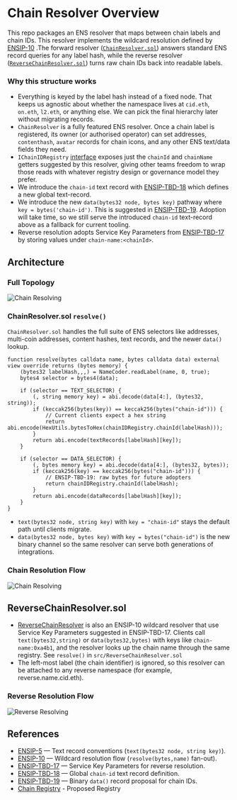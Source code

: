 # Chain Resolver Overview

This repo packages an ENS resolver that maps between chain labels and chain IDs. This resolver implements the wildcard resolution defined by [ENSIP-10](https://docs.ens.domains/ensip/10/) .The forward resolver ([`ChainResolver.sol`](src/ChainResolver.sol)) answers standard ENS record queries for any label hash, while the reverse resolver ([`ReverseChainResolver.sol`](src/ReverseChainResolver.sol)) turns raw chain IDs back into readable labels.

### Why this structure works
- Everything is keyed by the label hash instead of a fixed node. That keeps us agnostic about whether the namespace lives at `cid.eth`, `on.eth`, `l2.eth`, or anything else. We can pick the final hierarchy later without migrating records.
- `ChainResolver` is a fully featured ENS resolver. Once a chain label is registered, its owner (or authorised operator) can set addresses, `contenthash`, `avatar` records for chain icons, and any other ENS text/data fields they need.
- `IChainIDRegistry` [interface](https://github.com/nxt3d/chain-resolver/blob/bc5a00af4e3b8d196d90c454636120da3f71ff6a/src/ChainResolver.sol#L22) exposes just the `chainId` and `chainName` getters suggested by this resolver, giving other teams freedom to wrap those reads with whatever registry design or governance model they prefer.
- We introduce the `chain-id` text record with [ENSIP-TBD-18](https://github.com/nxt3d/ensips/blob/ensip-ideas/ensips/ensip-TBD-18.md) which defines a new global text-record.
- We introduce the new `data(bytes32 node, bytes key)` pathway where `key = bytes('chain-id')`. This is suggested in [ENSIP-TBD-19](https://github.com/nxt3d/ensips/blob/ensip-ideas/ensips/ensip-TBD-19.md). Adoption will take time, so we still serve the introduced `chain-id` text-record above as a fallback for current tooling.
- Reverse resolution adopts Service Key Parameters from [ENSIP-TBD-17](https://github.com/nxt3d/ensips/blob/ensip-ideas/ensips/ensip-TBD-17.md) by storing values under `chain-name:<chainId>`.

## Architecture

### Full Topology
![Chain Resolving](img/contractflow.png)

### ChainResolver.sol `resolve()`

`ChainResolver.sol` handles the full suite of ENS selectors like addresses, multi-coin addresses, content hashes, text records, and the newer `data()` lookup. 

```solidity
function resolve(bytes calldata name, bytes calldata data) external view override returns (bytes memory) {
    (bytes32 labelHash,,,) = NameCoder.readLabel(name, 0, true);
    bytes4 selector = bytes4(data);

    if (selector == TEXT_SELECTOR) {
        (, string memory key) = abi.decode(data[4:], (bytes32, string));
        if (keccak256(bytes(key)) == keccak256(bytes("chain-id"))) {
            // Current clients expect a hex string
            return abi.encode(HexUtils.bytesToHex(chainIDRegistry.chainId(labelHash)));
        }
        return abi.encode(textRecords[labelHash][key]);
    }

    if (selector == DATA_SELECTOR) {
        (, bytes memory key) = abi.decode(data[4:], (bytes32, bytes));
        if (keccak256(key) == keccak256(bytes("chain-id"))) {
            // ENSIP-TBD-19: raw bytes for future adopters
            return chainIDRegistry.chainId(labelHash);
        }
        return abi.encode(dataRecords[labelHash][key]);
    }
}
```

- `text(bytes32 node, string key)` with `key = "chain-id"` stays the default path until clients migrate.
- `data(bytes32 node, bytes key)` with `key = bytes("chain-id")` is the new binary channel so the same resolver can serve both generations of integrations.

### Chain Resolution Flow

![Chain Resolving](img/resolve.png)

## ReverseChainResolver.sol

- [ReverseChainResolver](src/ReverseChainResolver.sol) is also an ENSIP-10 wildcard resolver that use Service Key Parameters suggested in ENSIP-TBD-17. Clients call `text(bytes32,string)` or `data(bytes32,bytes)` with keys like `chain-name:0xa4b1`, and the resolver looks up the chain name through the same registry. See `resolve()` in `src/ReverseChainResolver.sol`
- The left-most label (the chain identifier) is ignored, so this resolver can be attached to any reverse namespace (for example, reverse.name.cid.eth).

### Reverse Resolution Flow

![Reverse Resolving](img/reverseresolve.png)

## References
- [ENSIP-5](https://docs.ens.domains/ens-improvement-proposals/ensip-5-text-records) &mdash; Text record conventions (`text(bytes32 node, string key)`).
- [ENSIP-10](https://docs.ens.domains/ens-improvement-proposals/ensip-10-multi-coin-support) &mdash; Wildcard resolution flow (`resolve(bytes,name)` fan-out).
- [ENSIP-TBD-17](https://github.com/nxt3d/ensips/blob/ensip-ideas/ensips/ensip-TBD-17.md) &mdash; Service Key Parameters for reverse resolution.
- [ENSIP-TBD-18](https://github.com/nxt3d/ensips/blob/ensip-ideas/ensips/ensip-TBD-18.md) &mdash; Global `chain-id` text record definition.
- [ENSIP-TBD-19](https://github.com/nxt3d/ensips/blob/ensip-ideas/ensips/ensip-TBD-19.md) &mdash; Binary `data()` record proposal for chain IDs.
- [Chain Registry](https://github.com/nxt3d/Wonderland_L2Resolver/blob/dev/src/contracts/L2Resolver.sol) - Proposed Registry
